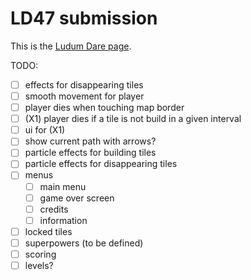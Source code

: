 # LD47 submission

This is the [Ludum Dare page](https://ldjam.com/events/ludum-dare/47/$223139).

TODO:

 * [ ] effects for disappearing tiles
 * [ ] smooth movement for player
 * [ ] player dies when touching map border
 * [ ] (X1) player dies if a tile is not build in a given interval
 * [ ] ui for (X1)
 * [ ] show current path with arrows?
 * [ ] particle effects for building tiles
 * [ ] particle effects for disappearing tiles
 * [ ] menus
   * [ ] main menu
   * [ ] game over screen
   * [ ] credits
   * [ ] information
 * [ ] locked tiles
 * [ ] superpowers (to be defined)
 * [ ] scoring
 * [ ] levels?
